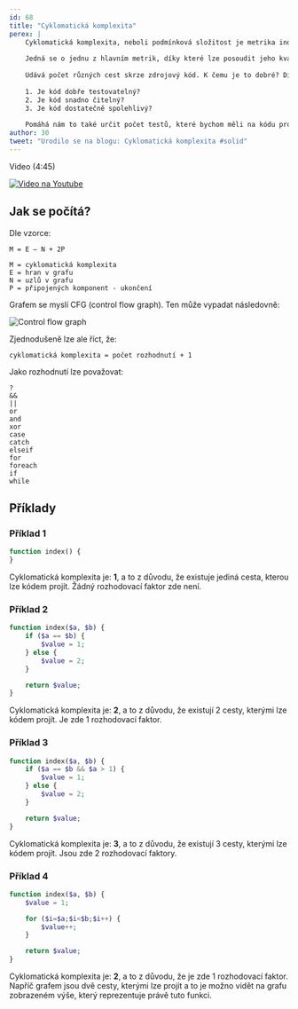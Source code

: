 ```yaml
---
id: 68
title: "Cyklomatická komplexita"
perex: |
    Cyklomatická komplexita, neboli podmínková složitost je metrika indikující složitost zdrojového kódu.
    
    Jedná se o jednu z hlavním metrik, díky které lze posoudit jeho kvalitu.
    
    Udává počet různých cest skrze zdrojový kód. K čemu je to dobré? Díky tomu lze blíže odpovědět na 3 otázky:
    
    1. Je kód dobře testovatelný?
    2. Je kód snadno čitelný?
    3. Je kód dostatečně spolehlivý?
    
    Pomáhá nám to také určit počet testů, které bychom měli na kódu provádět.
author: 30
tweet: "Urodilo se na blogu: Cyklomatická komplexita #solid"
---
```


Video (4:45)

[![Video na Youtube](/assets/images/posts/2018/cyklomaticka-komplexita/youtube.png)](http://www.youtube.com/watch?v=heBtNxWki1U)

## Jak se počítá?

Dle vzorce:

```
M = E – N + 2P

M = cyklomatická komplexita
E = hran v grafu
N = uzlů v grafu
P = připojených komponent - ukončení
```

Grafem se myslí CFG (control flow graph). Ten může vypadat následovně:

![Control flow graph](/assets/images/posts/2018/cyklomaticka-komplexita/cfg.png)

Zjednodušeně lze ale říct, že:

```
cyklomatická komplexita = počet rozhodnutí + 1
```

Jako rozhodnutí lze považovat:

```
?
&&
||
or
and
xor
case
catch
elseif
for
foreach
if
while
```

## Příklady

### Příklad 1

```php
function index() {
}
```

Cyklomatická komplexita je: **1**, a to z důvodu, že existuje jediná cesta, kterou lze kódem projít. Žádný rozhodovací faktor zde není.

### Příklad 2

```php
function index($a, $b) {
    if ($a == $b) {
        $value = 1;
    } else {
        $value = 2;
    }

    return $value;
}
```

Cyklomatická komplexita je: **2**, a to z důvodu, že existují 2 cesty, kterými lze kódem projít. Je zde 1 rozhodovací faktor.

### Příklad 3 

```php
function index($a, $b) {
    if ($a == $b && $a > 1) {
        $value = 1;
    } else {
        $value = 2;
    }

    return $value;
}
```

Cyklomatická komplexita je: **3**, a to z důvodu, že existují 3 cesty, kterými lze kódem projít. Jsou zde 2 rozhodovací faktory.

### Příklad 4

```php
function index($a, $b) {
    $value = 1;

    for ($i=$a;$i<$b;$i++) {
        $value++;
    }

    return $value;
}
```

Cyklomatická komplexita je: **2**, a to z důvodu, že je zde 1 rozhodovací faktor. Napříč grafem jsou dvě cesty, kterými lze projít a to je možno vidět na grafu zobrazeném výše, který reprezentuje právě tuto funkci.